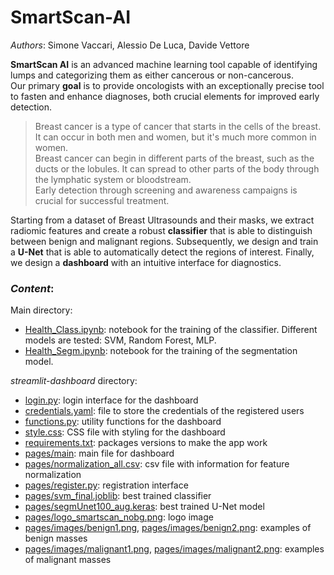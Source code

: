 # SmartScan-AI

_Authors_: Simone Vaccari, Alessio De Luca, Davide Vettore

**SmartScan AI** is an advanced machine learning tool capable of identifying lumps and categorizing them as either cancerous or non-cancerous.  \
Our primary **goal** is to provide oncologists with an exceptionally precise tool to fasten and enhance diagnoses, both crucial elements for improved early detection.

> Breast cancer is a type of cancer that starts in the cells of the breast. It can occur in both men and women, but it's much more common in women.  \
> Breast cancer can begin in different parts of the breast, such as the ducts or the lobules. It can spread to other parts of the body through the lymphatic system or bloodstream.  \
> Early detection through screening and awareness campaigns is crucial for successful treatment.

Starting from a dataset of Breast Ultrasounds and their masks, we extract radiomic features and create a robust **classifier** that is able to distinguish between benign and malignant regions. Subsequently, we design and train a **U-Net** that is able to automatically detect the regions of interest. Finally, we design a **dashboard** with an intuitive interface for diagnostics.  

### _Content_:
Main directory:
- [Health_Class.ipynb](https://github.com/MomiQB/SmartScan-AI/blob/main/Health_Class.ipynb): notebook for the training of the classifier. Different models are tested: SVM, Random Forest, MLP.
- [Health_Segm.ipynb](https://github.com/MomiQB/SmartScan-AI/blob/main/Health_Segm.ipynb): notebook for the training of the segmentation model.
  
_streamlit-dashboard_ directory:
- [login.py](https://github.com/MomiQB/SmartScan-AI/blob/main/streamlit-dashboard/login.py): login interface for the dashboard
- [credentials.yaml](https://github.com/MomiQB/SmartScan-AI/blob/main/streamlit-dashboard/credentials.yaml): file to store the credentials of the registered users
- [functions.py](https://github.com/MomiQB/SmartScan-AI/blob/main/streamlit-dashboard/functions.py): utility functions for the dashboard
- [style.css](https://github.com/MomiQB/SmartScan-AI/blob/main/streamlit-dashboard/style.css): CSS file with styling for the dashboard
- [requirements.txt](https://github.com/MomiQB/SmartScan-AI/blob/main/streamlit-dashboard/requirements.txt): packages versions to make the app work
- [pages/main](https://github.com/MomiQB/SmartScan-AI/blob/main/streamlit-dashboard/pages/main.py): main file for dashboard
- [pages/normalization_all.csv](https://github.com/MomiQB/SmartScan-AI/blob/main/streamlit-dashboard/pages/normalization_all.csv): csv file with information for feature normalization
- [pages/register.py](https://github.com/MomiQB/SmartScan-AI/blob/main/streamlit-dashboard/pages/register.py): registration interface
- [pages/svm_final.joblib](https://github.com/MomiQB/SmartScan-AI/blob/main/streamlit-dashboard/pages/svm_final.joblib): best trained classifier
- [pages/segmUnet100_aug.keras](https://github.com/MomiQB/SmartScan-AI/blob/main/streamlit-dashboard/pages/segmUnet100_aug.keras): best trained U-Net model
- [pages/logo_smartscan_nobg.png](https://github.com/MomiQB/SmartScan-AI/blob/main/streamlit-dashboard/pages/logo_smartscan_nobg.png): logo image
- [pages/images/benign1.png](https://github.com/MomiQB/SmartScan-AI/blob/main/streamlit-dashboard/pages/images/benign1.png), [pages/images/benign2.png](https://github.com/MomiQB/SmartScan-AI/blob/main/streamlit-dashboard/pages/images/benign2.png): examples of benign masses
- [pages/images/malignant1.png](https://github.com/MomiQB/SmartScan-AI/blob/main/streamlit-dashboard/pages/images/malignant1.png), [pages/images/malignant2.png](https://github.com/MomiQB/SmartScan-AI/blob/main/streamlit-dashboard/pages/images/malignant2.png): examples of malignant masses





